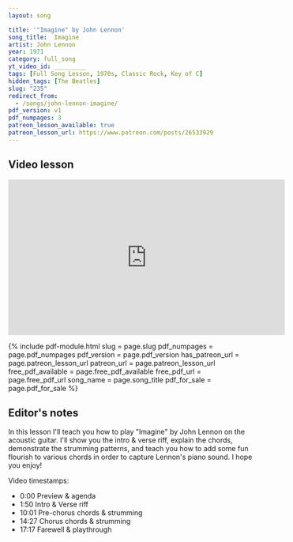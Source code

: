 ```yaml
---
layout: song

title: '"Imagine" by John Lennon'
song_title:  Imagine
artist: John Lennon
year: 1971
category: full_song
yt_video_id: _________
tags: [Full Song Lesson, 1970s, Classic Rock, Key of C]
hidden_tags: [The Beatles]
slug: "235"
redirect_from:
  - /songs/john-lennon-imagine/
pdf_version: v1
pdf_numpages: 3
patreon_lesson_available: true
patreon_lesson_url: https://www.patreon.com/posts/26533929
---
```


## Video lesson

<iframe width="560" height="315" src="https://www.youtube.com/embed/QehjXVLXdfQ?showinfo=0" frameborder="0" allowfullscreen></iframe>

{% include pdf-module.html slug = page.slug pdf_numpages = page.pdf_numpages pdf_version = page.pdf_version has_patreon_url = page.patreon_lesson_url patreon_url = page.patreon_lesson_url free_pdf_available = page.free_pdf_available free_pdf_url = page.free_pdf_url song_name = page.song_title pdf_for_sale = page.pdf_for_sale %}

## Editor's notes

In this lesson I'll teach you how to play "Imagine" by John Lennon on the acoustic guitar. I'll show you the intro & verse riff, explain the chords, demonstrate the strumming patterns, and teach you how to add some fun flourish to various chords in order to capture Lennon's piano sound. I hope you enjoy!

Video timestamps:

- 0:00 Preview & agenda
- 1:50 Intro & Verse riff
- 10:01 Pre-chorus chords & strumming
- 14:27 Chorus chords & strumming
- 17:17 Farewell & playthrough

<!-- Coming soon! -->
